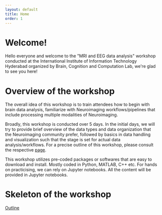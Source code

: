 ```yaml
---
layout: default
title: Home
order: 1
---
```


# Welcome!
Hello everyone and welcome to the "MRI and EEG data analysis" workshop conducted at the International Institute of Information Technology Hyderabad organized by Brain, Cognition and Computation Lab, we're glad to see you here!

# Overview of the workshop

The overall idea of this workshop is to train attendees how to begin with brain data analysis, 
 familiarize with Neuroimaging workflows/pipelines that include processing multiple modalities
of Neuroimaging.

 Broadly, this workshop is conducted over 5 days. In the initial days, we will try to provide 
brief overview of the data types and data organization that the Neuroimaging community prefer, followed by basics in data handling and visualization such that the stage is set for actual data analysis/workflows. For a precise outline of this workshop, please consult the respective [page](outline "Outline of the workshop").

This workshop utilizes pre-coded packages or softwares that are easy to download and install. Mostly
coded in Python, MATLAB, C++ etc. For hands on practicising, we can rely on Jupyter notebooks. 
All the content will be provided in Jupyter notebooks.


# Skeleton of the workshop

[Outline](outline "Outline of the workshop")

